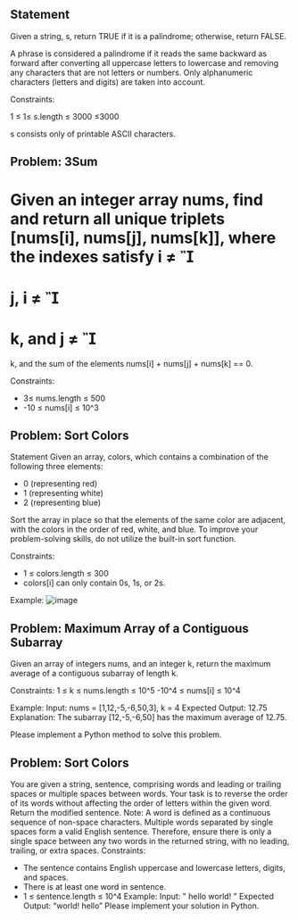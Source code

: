 ## Statement

Given a string, s, return TRUE if it is a palindrome; otherwise, return FALSE.

A phrase is considered a palindrome if it reads the same backward as forward after converting all uppercase letters to lowercase and removing any characters that are not letters or numbers. Only alphanumeric characters (letters and digits) are taken into account.

Constraints:

1
≤
1≤
 s.length 
≤
3000
≤3000

s consists only of printable ASCII characters.

## Problem: 3Sum

Given an integer array nums, find and return all unique triplets [nums[i], nums[j], nums[k]], where the indexes satisfy i ≠

=
j, i
≠

=
k, and j
≠

=
k, and the sum of the elements nums[i] + nums[j] + nums[k] == 0.

Constraints:

- 3≤ nums.length ≤ 500
- -10 ≤ nums[i] ≤ 10^3

## Problem: Sort Colors

Statement
Given an array, colors, which contains a combination of the following three elements:

- 0 (representing red)
- 1 (representing white)
- 2 (representing blue)

Sort the array in place so that the elements of the same color are adjacent, with the colors in the order of red, white, and blue. To improve your problem-solving skills, do not utilize the built-in sort function.

Constraints:

- 1 ≤ colors.length ≤ 300
- colors[i] can only contain 0s, 1s, or 2s.

Example:
![image](./Screenshot%2025-05-07%at%08.06.34.png)

## Problem: Maximum Array of a Contiguous Subarray

Given an array of integers nums, and an integer k, return the maximum average of a contiguous subarray of length k.

Constraints:
1 ≤ k ≤ nums.length ≤ 10^5
-10^4 ≤ nums[i] ≤ 10^4

Example:
Input: nums = [1,12,-5,-6,50,3], k = 4
Expected Output: 12.75
Explanation: The subarray [12,-5,-6,50] has the maximum average of 12.75.

Please implement a Python method to solve this problem.

## Problem: Sort Colors


You are given a string, sentence, comprising words and leading or trailing spaces or multiple spaces between words. Your task is to reverse the order of its words without affecting the order of letters within the given word. Return the modified sentence.
Note: A word is defined as a continuous sequence of non-space characters. Multiple words separated by single spaces form a valid English sentence. Therefore, ensure there is only a single space between any two words in the returned string, with no leading, trailing, or extra spaces.
Constraints:

* The sentence contains English uppercase and lowercase letters, digits, and spaces.
* There is at least one word in sentence.
* 1 ≤ sentence.length ≤ 10^4
Example: Input: " hello world! " Expected Output: “world! hello”
Please implement your solution in Python.